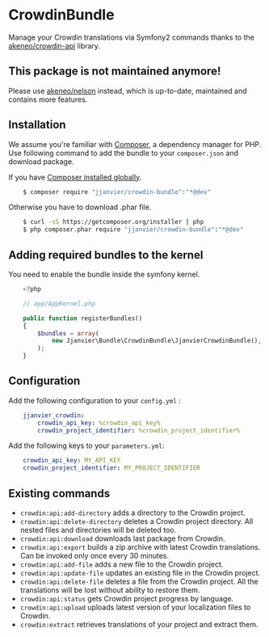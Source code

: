 CrowdinBundle
=============

Manage your Crowdin translations via Symfony2 commands thanks to the [akeneo/crowdin-api](https://github.com/akeneo/php-crowdin-api) library.

This package is not maintained anymore!
---------------------------------------

Please use [akeneo/nelson](https://github.com/akeneo/nelson) instead, which is up-to-date, maintained and contains more features.

Installation
------------

We assume you're familiar with [Composer](http://packagist.org), a dependency manager for PHP.
Use following command to add the bundle to your `composer.json` and download package.

If you have [Composer installed globally](http://getcomposer.org/doc/00-intro.md#globally).

```bash
    $ composer require "jjanvier/crowdin-bundle":"*@dev"
```

Otherwise you have to download .phar file.

```bash
    $ curl -sS https://getcomposer.org/installer | php
    $ php composer.phar require "jjanvier/crowdin-bundle":"*@dev"
```

Adding required bundles to the kernel
-------------------------------------

You need to enable the bundle inside the symfony kernel.

```php
    <?php

    // app/AppKernel.php

    public function registerBundles()
    {
        $bundles = array(
            new Jjanvier\Bundle\CrowdinBundle\JjanvierCrowdinBundle(),
        );
    }
```

Configuration
-------------

Add the following configuration to your `config.yml` :

```yaml
    jjanvier_crowdin:
        crowdin_api_key: %crowdin_api_key%
        crowdin_project_identifier: %crowdin_project_identifier%
```

Add the following keys to your `parameters.yml`:

```yaml
    crowdin_api_key: MY_API_KEY
    crowdin_project_identifier: MY_PROJECT_IDENTIFIER
```

Existing commands
-----------------

* `crowdin:api:add-directory` adds a directory to the Crowdin project.
* `crowdin:api:delete-directory` deletes a Crowdin project directory. All nested files and directories will be deleted too.
* `crowdin:api:download` downloads last package from Crowdin.
* `crowdin:api:export` builds a zip archive with latest Crowdin translations. Can be invoked only once every 30 minutes.
* `crowdin:api:add-file` adds a new file to the Crowdin project.
* `crowdin:api:update-file` updates an existing file in the Crowdin project.
* `crowdin:api:delete-file` deletes a file from the Crowdin project. All the translations will be lost without ability to restore them.
* `crowdin:api:status` gets Crowdin project progress by language.
* `crowdin:api:upload` uploads latest version of your localization files to Crowdin.
* `crowdin:extract` retrieves translations of your project and extract them.



